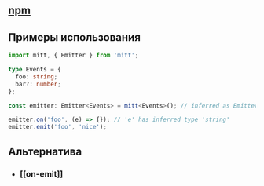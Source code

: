 ## [npm](https://www.npmjs.com/package/mitt)

## Примеры использования

```ts
import mitt, { Emitter } from 'mitt';

type Events = {
  foo: string;
  bar?: number;
};

const emitter: Emitter<Events> = mitt<Events>(); // inferred as Emitter<Events>

emitter.on('foo', (e) => {}); // 'e' has inferred type 'string'
emitter.emit('foo', 'nice');
```

## Альтернатива

- ### [[on-emit]]